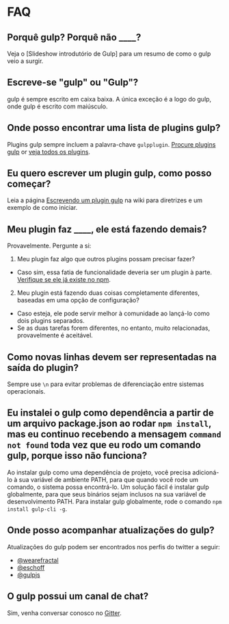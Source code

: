 # FAQ

## Porquê gulp? Porquê não ____?

Veja o [Slideshow introdutório de Gulp] para um resumo de como o gulp veio a surgir.

## Escreve-se "gulp" ou "Gulp"?

gulp é sempre escrito em caixa baixa. A única exceção é a logo do gulp, onde gulp é escrito com maiúsculo.

## Onde posso encontrar uma lista de plugins gulp?

Plugins gulp sempre incluem a palavra-chave `gulpplugin`. [Procure plugins gulp][search-gulp-plugins] or [veja todos os plugins][npm plugin search].

## Eu quero escrever um plugin gulp, como posso começar?

Leia a página [Escrevendo um plugin gulp] na wiki para diretrizes e um exemplo de como iniciar.

## Meu plugin faz ____, ele está fazendo demais?

Provavelmente. Pergunte a si:

1. Meu plugin faz algo que outros plugins possam precisar fazer?
- Caso sim, essa fatia de funcionalidade deveria ser um plugin à parte. [Verifique se ele já existe no npm][npm plugin search].

2. Meu plugin está fazendo duas coisas completamente diferentes, baseadas em uma opção de configuração?
  - Caso esteja, ele pode servir melhor à comunidade ao lançá-lo como dois plugins separados.
  - Se as duas tarefas forem diferentes, no entanto, muito relacionadas, provavelmente é aceitável.

## Como novas linhas devem ser representadas na saída do plugin?

Sempre use `\n` para evitar problemas de diferenciação entre sistemas operacionais.

## Eu instalei o gulp como dependência a partir de um arquivo package.json ao rodar `npm install`, mas eu continuo recebendo a mensagem `command not found` toda vez que eu rodo um comando gulp, porque isso não funciona?

Ao instalar gulp como uma dependência de projeto, você precisa adicioná-lo à sua variável de ambiente PATH, para que quando você rode um comando, o sistema possa encontrá-lo. Um solução fácil é instalar gulp globalmente, para que seus binários sejam inclusos na sua variável de desenvolvimento PATH. Para instalar gulp globalmente, rode o comando `npm install gulp-cli -g`.

## Onde posso acompanhar atualizações do gulp?

Atualizações do gulp podem ser encontrados nos perfis do twitter a seguir:

- [@wearefractal](https://twitter.com/wearefractal)
- [@eschoff](https://twitter.com/eschoff)
- [@gulpjs](https://twitter.com/gulpjs)

## O gulp possui um canal de chat?

Sim, venha conversar conosco no [Gitter](https://gitter.im/gulpjs/gulp).

[Escrevendo um plugin gulp]: writing-a-plugin/README.md
[Slideshow introdutório ao gulp]: https://slid.es/contra/gulp
[Freenode]: https://freenode.net/
[search-gulp-plugins]: https://gulpjs.com/plugins/
[npm plugin search]: https://npmjs.org/browse/keyword/gulpplugin
